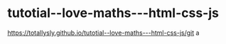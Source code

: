 # tutotial--love-maths---html-css-js

https://totallysly.github.io/tutotial--love-maths---html-css-js/git a
